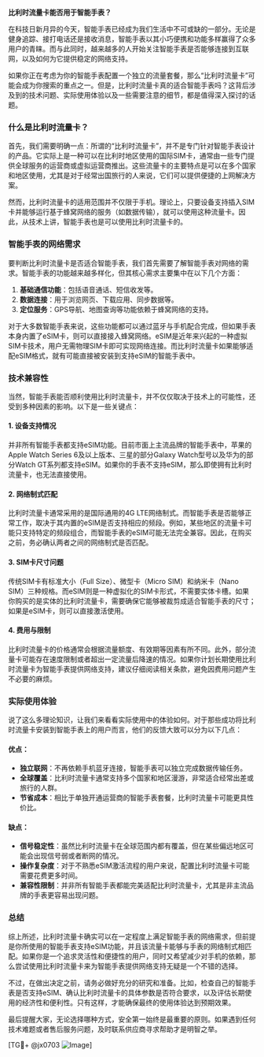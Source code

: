 **比利时流量卡能否用于智能手表？**

在科技日新月异的今天，智能手表已经成为我们生活中不可或缺的一部分。无论是健身追踪、接打电话还是接收消息，智能手表以其小巧便携和功能多样赢得了众多用户的青睐。而与此同时，越来越多的人开始关注智能手表是否能够连接到互联网，以及如何为它提供稳定的网络支持。

如果你正在考虑为你的智能手表配置一个独立的流量套餐，那么“比利时流量卡”可能会成为你搜索的重点之一。但是，比利时流量卡真的适合智能手表吗？这背后涉及到的技术问题、实际使用体验以及一些需要注意的细节，都是值得深入探讨的话题。

### 什么是比利时流量卡？

首先，我们需要明确一点：所谓的“比利时流量卡”，并不是专门针对智能手表设计的产品。它实际上是一种可以在比利时地区使用的国际SIM卡，通常由一些专门提供全球服务的运营商或虚拟运营商推出。这些流量卡的主要特点是可以在多个国家和地区使用，尤其是对于经常出国旅行的人来说，它们可以提供便捷的上网解决方案。

然而，比利时流量卡的适用范围并不仅限于手机。理论上，只要设备支持插入SIM卡并能够运行基于蜂窝网络的服务（如数据传输），就可以使用这种流量卡。因此，从技术上讲，智能手表也是可以使用比利时流量卡的。

### 智能手表的网络需求

要判断比利时流量卡是否适合智能手表，我们首先需要了解智能手表对网络的需求。智能手表的功能越来越多样化，但其核心需求主要集中在以下几个方面：

1. **基础通信功能**：包括语音通话、短信收发等。
2. **数据连接**：用于浏览网页、下载应用、同步数据等。
3. **定位服务**：GPS导航、地图查询等功能依赖于蜂窝网络的支持。

对于大多数智能手表来说，这些功能都可以通过蓝牙与手机配合完成，但如果手表本身内置了eSIM卡，则可以直接接入蜂窝网络。eSIM是近年来兴起的一种虚拟SIM卡技术，用户无需物理SIM卡即可实现网络连接。而比利时流量卡如果能够适配eSIM格式，就有可能直接被安装到支持eSIM的智能手表中。

### 技术兼容性

当然，智能手表能否顺利使用比利时流量卡，并不仅仅取决于技术上的可能性，还受到多种因素的影响。以下是一些关键点：

#### 1. 设备支持情况
并非所有智能手表都支持eSIM功能。目前市面上主流品牌的智能手表中，苹果的Apple Watch Series 6及以上版本、三星的部分Galaxy Watch型号以及华为的部分Watch GT系列都支持eSIM。如果你的手表不支持eSIM，那么即使拥有比利时流量卡，也无法直接使用。

#### 2. 网络制式匹配
比利时流量卡通常采用的是国际通用的4G LTE网络制式。而智能手表是否能够正常工作，取决于其内置的eSIM是否支持相应的频段。例如，某些地区的流量卡可能只支持特定的频段组合，而智能手表的eSIM可能无法完全兼容。因此，在购买之前，务必确认两者之间的网络制式是否匹配。

#### 3. SIM卡尺寸问题
传统SIM卡有标准大小（Full Size）、微型卡（Micro SIM）和纳米卡（Nano SIM）三种规格。而eSIM则是一种虚拟化的SIM卡形式，不需要实体卡槽。如果你购买的是实体的比利时流量卡，需要确保它能够被裁剪成适合智能手表的尺寸；如果是eSIM卡，则可以直接激活使用。

#### 4. 费用与限制
比利时流量卡的价格通常会根据流量额度、有效期等因素有所不同。此外，部分流量卡可能存在速度限制或者超出一定流量后降速的情况。如果你计划长期使用比利时流量卡为智能手表提供网络支持，建议仔细阅读相关条款，避免因费用问题产生不必要的麻烦。

### 实际使用体验

说了这么多理论知识，让我们来看看实际使用中的体验如何。对于那些成功将比利时流量卡安装到智能手表上的用户而言，他们的反馈大致可以分为以下几点：

#### 优点：
- **独立联网**：不再依赖手机蓝牙连接，智能手表可以独立完成数据传输任务。
- **全球覆盖**：比利时流量卡通常支持多个国家和地区漫游，非常适合经常出差或旅行的人群。
- **节省成本**：相比于单独开通运营商的智能手表套餐，比利时流量卡可能更具性价比。

#### 缺点：
- **信号稳定性**：虽然比利时流量卡在全球范围内都有覆盖，但在某些偏远地区可能会出现信号弱或者断网的情况。
- **操作复杂度**：对于不熟悉eSIM激活流程的用户来说，配置比利时流量卡可能需要花费更多时间。
- **兼容性限制**：并非所有智能手表都能完美适配比利时流量卡，尤其是非主流品牌的手表更容易出现问题。

### 总结

综上所述，比利时流量卡确实可以在一定程度上满足智能手表的网络需求，但前提是你所使用的智能手表支持eSIM功能，并且该流量卡能够与手表的网络制式相匹配。如果你是一个追求灵活性和便捷性的用户，同时又希望减少对手机的依赖，那么尝试使用比利时流量卡来为智能手表提供网络支持无疑是一个不错的选择。

不过，在做出决定之前，请务必做好充分的研究和准备。比如，检查自己的智能手表是否支持eSIM、确认比利时流量卡的具体参数是否符合要求，以及评估长期使用的经济性和便利性。只有这样，才能确保最终的使用体验达到预期效果。

最后提醒大家，无论选择哪种方式，安全第一始终是最重要的原则。如果遇到任何技术难题或者售后服务问题，及时联系供应商寻求帮助才是明智之举。

[TG💪+ @jx0703 ![Image](https://github.com/user-attachments/assets/dbca1d08-cadb-493c-b0ec-ad6f7a83f270)]